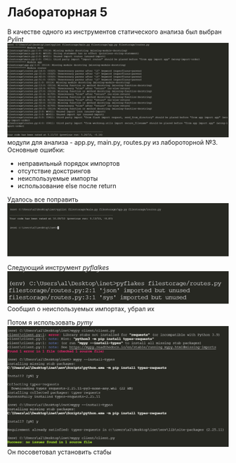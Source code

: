 # Лабораторная 5 
В качестве одного из инструментов статического анализа был выбран *Pylint* 
![](img/1.png)
модули для анализа - app.py, main.py, routes.py из лабороторной №3.
Основные ошибки:
* неправильный порядок импортов
* отсутствие докстрингов
* неиспользуемые импорты
* использование else после return

Удалось все поправить
![](img/2.png)

Следующий инструмент *pyflalkes*
![](img/3.png)
Сообщил о неиспользуемых импортах, убрал их

Потом я использовать *pymy*
![](img/4.png)
Он посоветовал установить стабы






